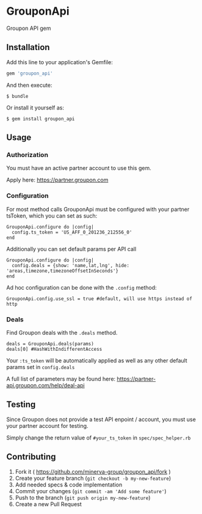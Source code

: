 # GrouponApi

Groupon API gem

## Installation

Add this line to your application's Gemfile:

```ruby
gem 'groupon_api'
```

And then execute:

    $ bundle

Or install it yourself as:

    $ gem install groupon_api

## Usage

### Authorization

You must have an active partner account to use this gem.

Apply here: https://partner.groupon.com

### Configuration

For most method calls GrouponApi must be configured with your partner tsToken, which you can set as such:

	GrouponApi.configure do |config|
	  config.ts_token = 'US_AFF_0_201236_212556_0'
	end

Additionally you can set default params per API call

	GrouponApi.configure do |config|
	  config.deals = {show: 'name,lat,lng', hide: 'areas,timezone,timezoneOffsetInSeconds'}
	end
	
Ad hoc configuration can be done with the ```.config``` method:

	GrouponApi.config.use_ssl = true #default, will use https instead of http
	
### Deals
Find Groupon deals with the ```.deals``` method.

	deals = GrouponApi.deals(params)
	deals[0] #HashWithIndifferentAccess
	
Your ```:ts_token``` will be automatically applied as well as any other default params set in ```config.deals```
	
A full list of parameters may be found here: https://partner-api.groupon.com/help/deal-api

## Testing

Since Groupon does not provide a test API enpoint / account, you must use your partner account
for testing.

Simply change the return value of ```#your_ts_token``` in ```spec/spec_helper.rb```

## Contributing

1. Fork it ( https://github.com/minerva-group/groupon_api/fork )
2. Create your feature branch (`git checkout -b my-new-feature`)
3. Add needed specs & code implementation
4. Commit your changes (`git commit -am 'Add some feature'`)
5. Push to the branch (`git push origin my-new-feature`)
6. Create a new Pull Request
